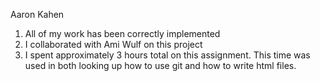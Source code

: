 Aaron Kahen

1. All of my work has been correctly implemented
2. I collaborated with Ami Wulf on this project
3. I spent approximately 3 hours total on this assignment. This time was used
in both looking up how to use git and how to write html files.



